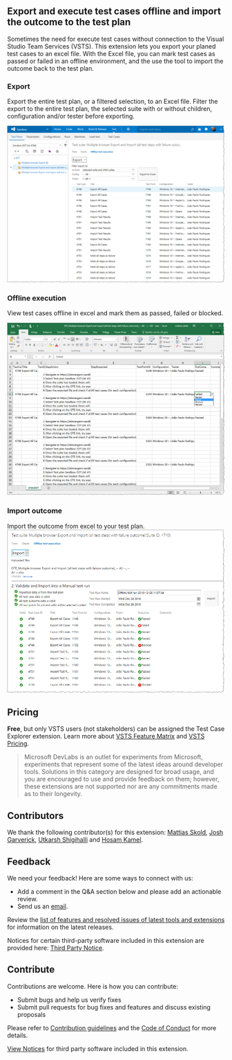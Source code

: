 ## Export and execute test cases offline and import the outcome to the test plan ##
Sometimes the need for execute test cases without connection to the Visual Studio Team Services (VSTS). This extension lets you export your planed test cases to an excel file. With the Excel file, you can mark test cases as passed or failed in an offline environment, and the use the tool to import the outcome back to the test plan. 

### Export ###
Export the entire test plan, or a filtered selection, to an Excel file. Filter the export to the entire test plan, the selected suite with or without children, configuration and/or tester before exporting. 

![Export](Solution/vsAr.VSO.OfflineTesting/screenshots/Export.png)

### Offline execution ###
View test cases offline in excel and mark them as passed, failed or blocked.

![View in Excel and mark test cases as passed or failed](Solution/vsAr.VSO.OfflineTesting/screenshots/Excel.png)

### Import outcome ###
Import the outcome from excel to your test plan.
![Import the outcome to the test plan](Solution/vsAr.VSO.OfflineTesting/screenshots/import2.png)

## Pricing
**Free**, but only VSTS users (not stakeholders) can be assigned the Test Case Explorer extension. Learn more about [VSTS Feature Matrix](https://www.visualstudio.com/team-services/compare-features/) and [VSTS Pricing](https://aka.ms/vs-pricing).

> Microsoft DevLabs is an outlet for experiments from Microsoft, experiments that represent some of the latest ideas around developer tools. Solutions in this category are designed for broad usage, and you are encouraged to use and provide feedback on them; however, these extensions are not supported nor are any commitments made as to their longevity.

## Contributors
We thank the following contributor(s) for this extension: [Mattias Skold](https://blogs.msdn.microsoft.com/willy-peter_schaub/2011/03/28/introducing-the-visual-studio-alm-rangers-mattias-skld/), [Josh Garverick](https://blogs.msdn.microsoft.com/willy-peter_schaub/2014/09/10/introducing-the-visual-studio-alm-rangers-josh-garverick/), [Utkarsh Shigihalli](https://blogs.msdn.microsoft.com/willy-peter_schaub/2013/07/05/introducing-the-visual-studio-alm-rangers-utkarsh-shigihalli/) and [Hosam Kamel](https://blogs.msdn.microsoft.com/willy-peter_schaub/2011/10/19/introducing-the-visual-studio-alm-rangers-hosam-kamel/).

## Feedback

We need your feedback! Here are some ways to connect with us:

- Add a comment in the Q&A section below and please add an actionable review.
- Send us an [email](mailto://mktdevlabs@microsoft.com).

Review the [list of features and resolved issues of latest tools and extensions](https://aka.ms/vsarreleases) for information on the latest releases.

Notices for certain third-party software included in this extension are provided here: [Third Party Notice](ThirdPartyNotice.txt).

## Contribute
Contributions are welcome. Here is how you can contribute:  

- Submit bugs and help us verify fixes  
- Submit pull requests for bug fixes and features and discuss existing proposals   

Please refer to [Contribution guidelines](.github/CONTRIBUTING.md) and the [Code of Conduct](.github/COC.md) for more details.

[View Notices](https://marketplace.visualstudio.com/_apis/public/gallery/publisher/ms-devlabs/extension/OfflineTestExecution/latest/assetbyname/ThirdPartyNotice.txt) for third party software included in this extension.